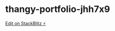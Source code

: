 # thangy-portfolio-jhh7x9

[Edit on StackBlitz ⚡️](https://stackblitz.com/edit/thangy-portfolio-jhh7x9)